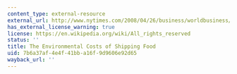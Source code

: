 ```yaml
---
content_type: external-resource
external_url: http://www.nytimes.com/2008/04/26/business/worldbusiness/26food.html
has_external_license_warning: true
license: https://en.wikipedia.org/wiki/All_rights_reserved
status: ''
title: The Environmental Costs of Shipping Food
uid: 7b6a37af-4e4f-41bb-a16f-9d9606e92d65
wayback_url: ''
---
```

